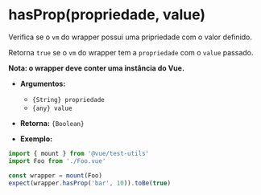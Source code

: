 # hasProp(propriedade, value)

Verifica se o `vm` do wrapper possui uma pripriedade com o valor definido.

Retorna `true` se o `vm` do wrapper tem a `propriedade` com o `value` passado.

**Nota: o wrapper deve conter uma instância do Vue.**

- **Argumentos:**
  - `{String} propriedade`
  - `{any} value`

- **Retorna:** `{Boolean}`

- **Exemplo:**

```js
import { mount } from '@vue/test-utils'
import Foo from './Foo.vue'

const wrapper = mount(Foo)
expect(wrapper.hasProp('bar', 10)).toBe(true)
```

